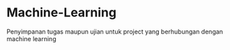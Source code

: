 # Machine-Learning
Penyimpanan tugas maupun ujian untuk project yang berhubungan dengan machine learning
